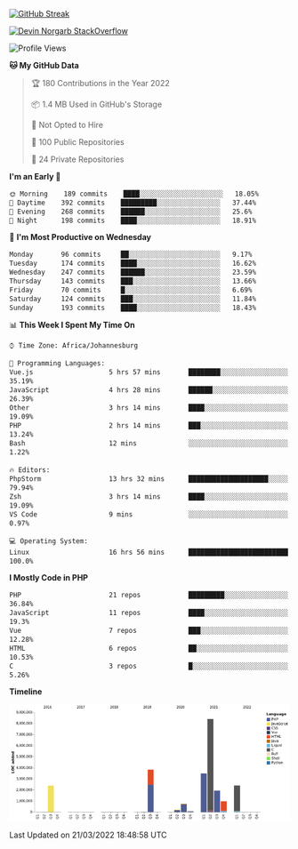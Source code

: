 
[![GitHub Streak](http://github-readme-streak-stats.herokuapp.com?user=DevinNorgarb&date_format=M%20j%5B%2C%20Y%5D)](https://git.io/streak-stats)


[![Devin Norgarb StackOverflow](https://github-readme-stackoverflow.vercel.app/?userID=4993755)](https://stackoverflow.com/users/4993755/devin-norgarb)

<!--START_SECTION:waka-->
![Profile Views](http://img.shields.io/badge/Profile%20Views-3-blue)

**🐱 My GitHub Data** 

> 🏆 180 Contributions in the Year 2022
 > 
> 📦 1.4 MB Used in GitHub's Storage 
 > 
> 🚫 Not Opted to Hire
 > 
> 📜 100 Public Repositories 
 > 
> 🔑 24 Private Repositories  
 > 
**I'm an Early 🐤** 

```text
🌞 Morning    189 commits    ████░░░░░░░░░░░░░░░░░░░░░   18.05% 
🌆 Daytime    392 commits    █████████░░░░░░░░░░░░░░░░   37.44% 
🌃 Evening    268 commits    ██████░░░░░░░░░░░░░░░░░░░   25.6% 
🌙 Night      198 commits    ████░░░░░░░░░░░░░░░░░░░░░   18.91%

```
📅 **I'm Most Productive on Wednesday** 

```text
Monday       96 commits     ██░░░░░░░░░░░░░░░░░░░░░░░   9.17% 
Tuesday      174 commits    ████░░░░░░░░░░░░░░░░░░░░░   16.62% 
Wednesday    247 commits    ██████░░░░░░░░░░░░░░░░░░░   23.59% 
Thursday     143 commits    ███░░░░░░░░░░░░░░░░░░░░░░   13.66% 
Friday       70 commits     █░░░░░░░░░░░░░░░░░░░░░░░░   6.69% 
Saturday     124 commits    ███░░░░░░░░░░░░░░░░░░░░░░   11.84% 
Sunday       193 commits    ████░░░░░░░░░░░░░░░░░░░░░   18.43%

```


📊 **This Week I Spent My Time On** 

```text
⌚︎ Time Zone: Africa/Johannesburg

💬 Programming Languages: 
Vue.js                   5 hrs 57 mins       ████████░░░░░░░░░░░░░░░░░   35.19% 
JavaScript               4 hrs 28 mins       ██████░░░░░░░░░░░░░░░░░░░   26.39% 
Other                    3 hrs 14 mins       ████░░░░░░░░░░░░░░░░░░░░░   19.09% 
PHP                      2 hrs 14 mins       ███░░░░░░░░░░░░░░░░░░░░░░   13.24% 
Bash                     12 mins             ░░░░░░░░░░░░░░░░░░░░░░░░░   1.22%

🔥 Editors: 
PhpStorm                 13 hrs 32 mins      ████████████████████░░░░░   79.94% 
Zsh                      3 hrs 14 mins       ████░░░░░░░░░░░░░░░░░░░░░   19.09% 
VS Code                  9 mins              ░░░░░░░░░░░░░░░░░░░░░░░░░   0.97%

💻 Operating System: 
Linux                    16 hrs 56 mins      █████████████████████████   100.0%

```

**I Mostly Code in PHP** 

```text
PHP                      21 repos            █████████░░░░░░░░░░░░░░░░   36.84% 
JavaScript               11 repos            ████░░░░░░░░░░░░░░░░░░░░░   19.3% 
Vue                      7 repos             ███░░░░░░░░░░░░░░░░░░░░░░   12.28% 
HTML                     6 repos             ██░░░░░░░░░░░░░░░░░░░░░░░   10.53% 
C                        3 repos             █░░░░░░░░░░░░░░░░░░░░░░░░   5.26%

```


**Timeline**

![Chart not found](https://raw.githubusercontent.com/DevinNorgarb/DevinNorgarb/main/charts/bar_graph.png) 


 Last Updated on 21/03/2022 18:48:58 UTC
<!--END_SECTION:waka-->

